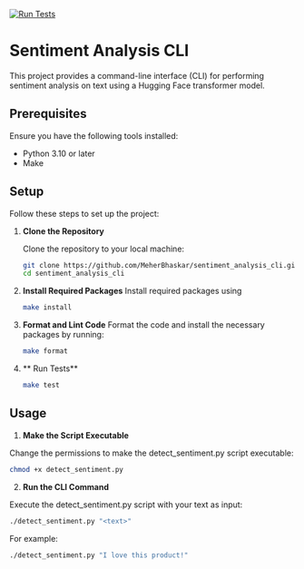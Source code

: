 [![Run Tests](https://github.com/MeherBhaskar/sentiment_analysis_cli/actions/workflows/main.yml/badge.svg)](https://github.com/MeherBhaskar/sentiment_analysis_cli/actions/workflows/main.yml)
# Sentiment Analysis CLI

This project provides a command-line interface (CLI) for performing sentiment analysis on text using a Hugging Face transformer model.

## Prerequisites

Ensure you have the following tools installed:

- Python 3.10 or later
- Make

## Setup

Follow these steps to set up the project:

1. **Clone the Repository**

   Clone the repository to your local machine:

   ```bash
   git clone https://github.com/MeherBhaskar/sentiment_analysis_cli.git
   cd sentiment_analysis_cli
   ```

2. **Install Required Packages**
    Install required packages using 
    
    ```bash
    make install
    ```

3. **Format and Lint Code**
    Format the code and install the necessary packages by running:

    ```bash 
    make format
    ```

4. ** Run Tests** 
    ```bash
    make test
    ```

## Usage

1. **Make the Script Executable**

Change the permissions to make the detect_sentiment.py script executable:

``` bash
chmod +x detect_sentiment.py
```

2. **Run the CLI Command**

Execute the detect_sentiment.py script with your text as input:

```bash
./detect_sentiment.py "<text>"
```

For example: 
```bash
./detect_sentiment.py "I love this product!"
```


